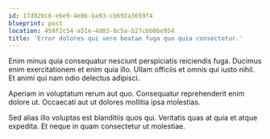 ```yaml
---
id: 17d02bc6-e6e9-4e06-ba93-cb692a3659f4
blueprint: post
location: 459f2c54-a51e-4d03-8c5a-b27cbb0be954
title: 'Error dolores qui vero beatae fuga quo quia consectetur.'
---
```

Enim minus quia consequatur nesciunt perspiciatis reiciendis fuga. Ducimus enim exercitationem et enim quia illo. Ullam officiis et omnis qui iusto nihil. Et animi qui nam odio delectus adipisci.

Aperiam in voluptatum rerum aut quo. Consequatur reprehenderit enim dolore ut. Occaecati aut ut dolores mollitia ipsa molestias.

Sed alias illo voluptas est blanditiis quos qui. Veritatis quas at quia et atque expedita. Et neque in quam consectetur ut molestiae.